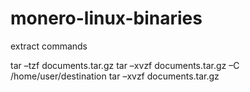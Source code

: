 # monero-linux-binaries
extract commands

tar –tzf documents.tar.gz
tar –xvzf documents.tar.gz –C /home/user/destination
tar –xvzf documents.tar.gz

